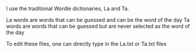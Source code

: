 I use the traditional Wordle dictionaries, La and Ta.

La words are words that can be guessed and can be the word of the day
Ta words are words that can be guessed but are never selected as the word of the day

To edit these files, one can directly type in the La.txt or Ta.txt files